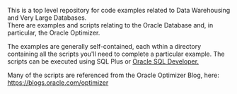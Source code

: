 
This is a top level repository for code examples related to Data Warehousing and Very Large Databases.  
There are examples and scripts relating to the Oracle Database and, in particular, the Oracle Optimizer. 

The examples are generally self-contained, each wthin a directory containing all the scripts you'll need to complete a particular example. The scripts can be executed using SQL Plus or <a href="http://www.oracle.com/technetwork/developer-tools/sql-developer/downloads/index.html">Oracle SQL Developer.</a>

Many of the scripts are referenced from the Oracle Optimizer Blog, here: https://blogs.oracle.com/optimizer


